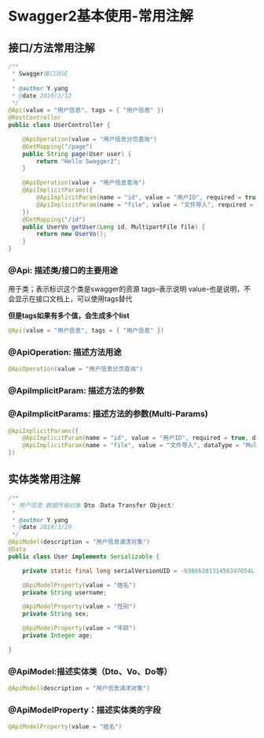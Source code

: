 # Swagger2基本使用-常用注解

## 接口/方法常用注解

```java
/**
 * Swagger接口测试
 * 
 * @author Y.yang
 * @date 2019/3/12
 */
@Api(value = "用户信息", tags = { "用户信息" })
@RestController
public class UserController {

	@ApiOperation(value = "用户信息分页查询")
	@GetMapping("/page")
	public String page(User user) {
		return "Hello Swagger2";
	}

	@ApiOperation(value = "用户信息查询")
	@ApiImplicitParams({
		@ApiImplicitParam(name = "id", value = "用户ID", required = true, dataType = "Integer"),
		@ApiImplicitParam(name = "file", value = "文件导入", required = true, dataType = "MultipartFile")
	})
	@GetMapping("/id")
	public UserVo getUser(Long id, MultipartFile file) {
		return new UserVo();
	}
}
```

### @Api: 描述类/接口的主要用途

用于类；表示标识这个类是swagger的资源 
tags–表示说明 
value–也是说明，不会显示在接口文档上，可以使用tags替代 

**但是tags如果有多个值，会生成多个list**

```java
@Api(value = "用户信息", tags = { "用户信息" })
```

### @ApiOperation: 描述方法用途

```java
@ApiOperation(value = "用户信息分页查询")
```

### @ApiImplicitParam: 描述方法的参数

### @ApiImplicitParams: 描述方法的参数(Multi-Params)

```java
@ApiImplicitParams({
	@ApiImplicitParam(name = "id", value = "用户ID", required = true, dataType = "Integer"),
	@ApiImplicitParam(name = "file", value = "文件导入", dataType = "MultipartFile")
})
```

## 实体类常用注解

```java
/**
 * 用户信息 数据传输对象 Dto（Data Transfer Object）
 * 
 * @author Y.yang
 * @date 2019/3/29
 */
@ApiModel(description = "用户信息请求对象")
@Data
public class User implements Serializable {

	private static final long serialVersionUID = -6986638131456347054L;

	@ApiModelProperty(value = "姓名")
	private String username;

	@ApiModelProperty(value = "性别")
	private String sex;

	@ApiModelProperty(value = "年龄")
	private Integer age;

}
```



### @ApiModel:描述实体类（Dto、Vo、Do等）

```java
@ApiModel(description = "用户信息请求对象")
```

### @ApiModelProperty：描述实体类的字段

```java
@ApiModelProperty(value = "姓名")
```





